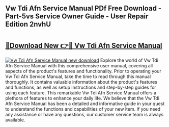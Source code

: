 ## Vw Tdi Afn Service Manual PDf Free Download - Part-5vs Service Owner Guide - User Repair Edition 2nvhU

# <h2><a href="http://bc88170.oget.top/?id=Vw+Tdi+Afn+Service+Manual">🔗Download New 👉🔴 Vw Tdi Afn Service Manual</a></h2>

[![Vw Tdi Afn Service Manual new download](https://i.imgur.com/5g1atiW.png)](http://bc88170.oget.top/?id=Vw+Tdi+Afn+Service+Manual)
Explore the world of Vw Tdi Afn Service Manual with this comprehensive user manual, covering all aspects of the product's features and functionality. Prior to operating your Vw Tdi Afn Service Manual, take the time to read through this manual thoroughly. It contains valuable information about the product's features and functions, as well as setup instructions and step-by-step guides for using each feature. This remarkable Vw Tdi Afn Service Manual offers a plethora of features to enhance your daily life. We believe that the Vw Tdi Afn Service Manual has been a detailed and informative guide in your quest to understand the functions and capabilities of your new item. If you need any assistance or have any questions, our customer service team is always available.
